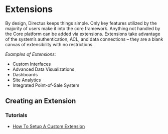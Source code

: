 # Extensions
By design, Directus keeps things simple. Only key features utilized by the majority of users make it into the core framework. Anything not handled by the Core platform can be added via extensions. Extensions take advantage of the system’s authentication, ACL, and data connections – they are a blank canvas of extensibility with no restrictions. 

*Examples of Extensions:*

* Custom Interfaces
* Advanced Data Visualizations
* Dashboards
* Site Analytics
* Integrated Point-of-Sale System

## Creating an Extension

 ### Tutorials
 - [How To Setup A Custom Extension](https://medium.com/directus/how-to-setup-a-custom-extension-770d6ea48551)
